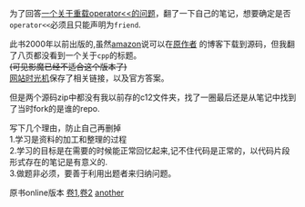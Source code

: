 为了回答[一个关于重载operator<<的问题](https://stackoverflow.com/questions/74672391/get-private-element-outside-the-class)，翻了一下自己的笔记，想要确定是否`operator<<`必须且只能声明为`friend`.    

此书2000年以前出版的,虽然[amazon](https://www.amazon.com/Thinking-Vol-Introduction-Standard-2nd/dp/0139798099)说可以在[原作者](https://www.bruceeckel.com/) 的博客下载到源码，但我翻了八页都没看到一个关于`cpp`的标题。    
~~(可见影魔已经不适合这个版本了)~~    
[网站时光机](https://web.archive.org/web/20070304085516/http://www.mindview.net/FAQ/FAQ-002)保存了相关链接，以及官方答案。    

但是两个源码zip中都没有我以前存的c12文件夹，找了一圈最后还是从笔记中找到了当时fork的是谁的repo.    

写下几个理由，防止自己再删掉    
1.学习是资料的加工和整理的过程    
2.学习的目标是在需要的时候能正常回忆起来,记不住代码是正常的，以代码片段形式存在的笔记是有意义的.    
3.做题非必须，要善于利用出题者来归纳问题。    

原书online版本 [卷1](https://web.mit.edu/merolish/ticpp/TicV2.html),[卷2](https://web.mit.edu/merolish/ticpp/TicV2.html#_Toc53985710)
[another](https://www.fi.muni.cz/usr/jkucera/tic/tic_c.html)

